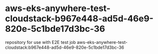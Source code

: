 # aws-eks-anywhere-test-cloudstack-b967e448-ad5d-46e9-820e-5c1bde17d3bc-36
repository for use with E2E test job aws-eks-anywhere-test-cloudstack:b967e448-ad5d-46e9-820e-5c1bde17d3bc-36
